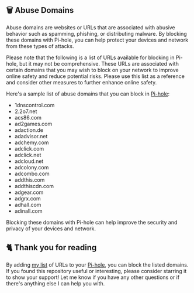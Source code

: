## 🗑️ Abuse Domains
Abuse domains are websites or URLs that are associated with abusive behavior such as spamming, phishing, or distributing malware.
By blocking these domains with Pi-hole, you can help protect your devices and network from these types of attacks.

Please note that the following is a list of URLs available for blocking in Pi-hole, but it may not be comprehensive.
These URLs are associated with certain domains that you may wish to block on your network to improve online safety and reduce potential risks.
Please use this list as a reference and consider other measures to further enhance online safety.

Here's a sample list of abuse domains that you can block in [Pi-hole](../What%20is%20Pi-hole.md):
- 1dnscontrol.com
- 2.2o7.net
- acs86.com
- ad2games.com
- adaction.de
- adadvisor.net
- adchemy.com
- adclick.com
- adclick.net
- adcloud.net
- adcolony.com
- adcombo.com
- addthis.com
- addthiscdn.com
- adgear.com
- adgrx.com
- adhall.com
- adinall.com

Blocking these domains with Pi-hole can help improve the security and privacy of your devices and network.

## 🐈 Thank you for reading
By adding [my list](https://github.com/sefinek24/PiHole-Blocklist-Collection/blob/main/List.md) of URLs to your [Pi-hole](../What%20is%20Pi-hole.md), you can block the listed domains.
If you found this repository useful or interesting, please consider starring it to show your support!
Let me know if you have any other questions or if there's anything else I can help you with.